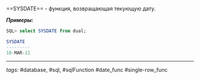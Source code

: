 ==SYSDATE== - функция, возвращающая текующую дату.

***Примеры:***
```sql
SQL> select SYSDATE from dual;

SYSDATE
---------
10-MAR-21
```
---
*tags:* #database, #sql, #sqlFunction #date_func #single-row_func 